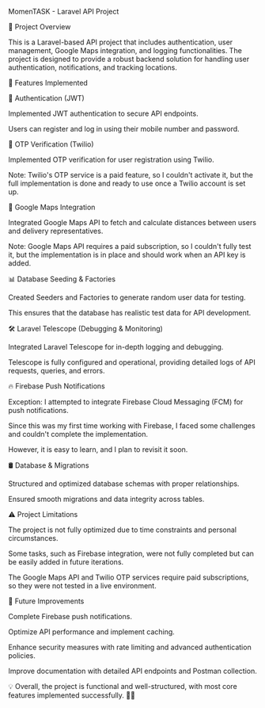 MomenTASK - Laravel API Project

📌 Project Overview

This is a Laravel-based API project that includes authentication, user management, Google Maps integration, and logging functionalities. The project is designed to provide a robust backend solution for handling user authentication, notifications, and tracking locations.

🚀 Features Implemented

🔐 Authentication (JWT)

Implemented JWT authentication to secure API endpoints.

Users can register and log in using their mobile number and password.

📩 OTP Verification (Twilio)

Implemented OTP verification for user registration using Twilio.

Note: Twilio's OTP service is a paid feature, so I couldn't activate it, but the full implementation is done and ready to use once a Twilio account is set up.

📍 Google Maps Integration

Integrated Google Maps API to fetch and calculate distances between users and delivery representatives.

Note: Google Maps API requires a paid subscription, so I couldn't fully test it, but the implementation is in place and should work when an API key is added.

📊 Database Seeding & Factories

Created Seeders and Factories to generate random user data for testing.

This ensures that the database has realistic test data for API development.

🛠 Laravel Telescope (Debugging & Monitoring)

Integrated Laravel Telescope for in-depth logging and debugging.

Telescope is fully configured and operational, providing detailed logs of API requests, queries, and errors.

🔥 Firebase Push Notifications

Exception: I attempted to integrate Firebase Cloud Messaging (FCM) for push notifications.

Since this was my first time working with Firebase, I faced some challenges and couldn't complete the implementation.

However, it is easy to learn, and I plan to revisit it soon.

🛢 Database & Migrations

Structured and optimized database schemas with proper relationships.

Ensured smooth migrations and data integrity across tables.

⚠️ Project Limitations

The project is not fully optimized due to time constraints and personal circumstances.

Some tasks, such as Firebase integration, were not fully completed but can be easily added in future iterations.

The Google Maps API and Twilio OTP services require paid subscriptions, so they were not tested in a live environment.

🎯 Future Improvements

Complete Firebase push notifications.

Optimize API performance and implement caching.

Enhance security measures with rate limiting and advanced authentication policies.

Improve documentation with detailed API endpoints and Postman collection.

💡 Overall, the project is functional and well-structured, with most core features implemented successfully. 🚀🔥


